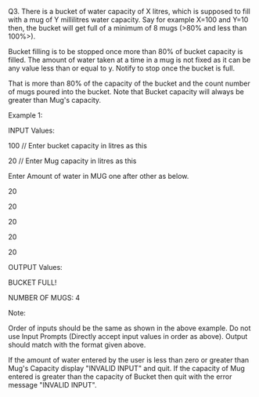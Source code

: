 Q3. There is a bucket of water capacity of X litres, which is supposed to fill with a mug of Y millilitres water capacity. Say for example X=100 and Y=10 then, the bucket will get full of a minimum of 8 mugs (>80% and less than 100%>). 

Bucket filling is to be stopped once more than 80% of bucket capacity is filled. The amount of water taken at a time in a mug is not fixed as it can be any value less than or equal to y. Notify to stop once the bucket is full. 

That is more than 80% of the capacity of the bucket and the count number of mugs poured into the bucket. Note that Bucket capacity will always be greater than Mug's capacity.

Example 1:

INPUT Values:

100 // Enter bucket capacity in litres as this

20 // Enter Mug capacity in litres as this

Enter Amount of water in MUG one after other as below.

20

20

20

20

20

OUTPUT Values:

BUCKET FULL!

NUMBER OF MUGS: 4

Note:

Order of inputs should be the same as shown in the above example. Do not use Input Prompts (Directly accept input values in order as above). Output should match with the format given above.

If the amount of water entered by the user is less than zero or greater than Mug's Capacity display "INVALID INPUT" and quit. If the capacity of Mug entered is greater than the capacity of Bucket then quit with the error message "INVALID INPUT".